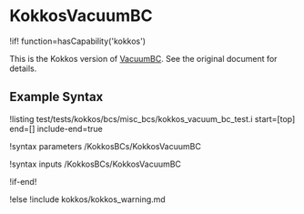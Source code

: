 # KokkosVacuumBC

!if! function=hasCapability('kokkos')

This is the Kokkos version of [VacuumBC](VacuumBC.md). See the original document for details.

## Example Syntax

!listing test/tests/kokkos/bcs/misc_bcs/kokkos_vacuum_bc_test.i start=[top] end=[] include-end=true

!syntax parameters /KokkosBCs/KokkosVacuumBC

!syntax inputs /KokkosBCs/KokkosVacuumBC

!if-end!

!else
!include kokkos/kokkos_warning.md
